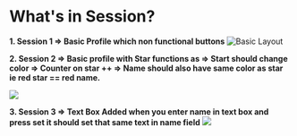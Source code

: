 # What's in Session?

**1. Session 1 => Basic Profile which non functional buttons** 
![Basic Layout](https://flutter.dev/assets/ui/layout/lakes-2e8707102ca4f56f44e40ce3703606e1600ac1574fe5544c0f2d96f966bed853.jpg)

**2. Session 2 => Basic profile with Star functions as => Start should change color => Counter on star ++ => Name should also have same color as star ie red star == red name.** 

![](https://flutter.dev/assets/ui/favorited-not-favorited-e819c6dfba41b33418caa51282b524f04c12ec5217c41b19cefed685fb4d814b.png)

**3. Session 3 => Text Box Added when you enter name in text box and press set it should set that same text in name field**
![](https://miro.medium.com/max/1222/1*QWSG1g9YYzo1yCsVbfGDwA.png)

